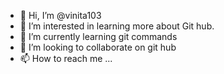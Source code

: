 - 👋 Hi, I’m @vinita103
- 👀 I’m interested in learning more about Git hub.
- 🌱 I’m currently learning git commands
- 💞️ I’m looking to collaborate on git hub
- 📫 How to reach me ...

<!---
vinita103/vinita103 is a ✨ special ✨ repository because its `README.md` (this file) appears on your GitHub profile.
You can click the Preview link to take a look at your changes.
--->
